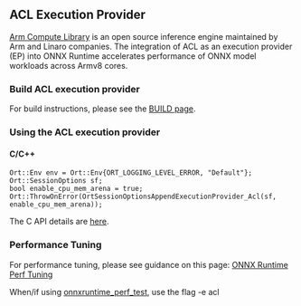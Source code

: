 ## ACL Execution Provider

[Arm Compute Library](https://github.com/ARM-software/ComputeLibrary) is an open source inference engine maintained by Arm and Linaro companies. The integration of ACL as an execution provider (EP) into ONNX Runtime accelerates performance of ONNX model workloads across Armv8 cores.

### Build ACL execution provider
For build instructions, please see the [BUILD page](../../BUILD.md#ARM-Compute-Library).

### Using the ACL execution provider
#### C/C++
```
Ort::Env env = Ort::Env{ORT_LOGGING_LEVEL_ERROR, "Default"};
Ort::SessionOptions sf;
bool enable_cpu_mem_arena = true;
Ort::ThrowOnError(OrtSessionOptionsAppendExecutionProvider_Acl(sf, enable_cpu_mem_arena));
```
The C API details are [here](../C_API.md#c-api).

### Performance Tuning
For performance tuning, please see guidance on this page: [ONNX Runtime Perf Tuning](../ONNX_Runtime_Perf_Tuning.md)

When/if using [onnxruntime_perf_test](../../onnxruntime/test/perftest), use the flag -e acl
